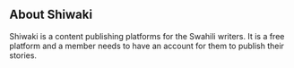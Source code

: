 ## About Shiwaki

Shiwaki is a content publishing platforms for the Swahili writers.
It is a free platform and a member needs to have an account for them to publish their stories.
